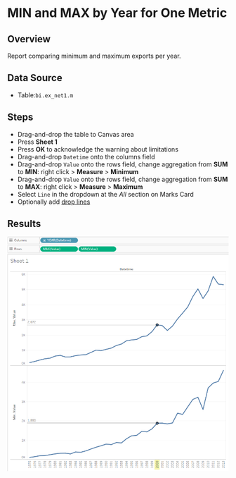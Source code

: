 # MIN and MAX by Year for One Metric

## Overview

Report comparing minimum and maximum exports per year.

## Data Source

* Table:`bi.ex_net1.m`

## Steps

* Drag-and-drop the table to Canvas area
* Press **Sheet 1**
* Press **OK** to acknowledge the warning about limitations
* Drag-and-drop `Datetime` onto the columns field
* Drag-and-drop `Value` onto the rows field, change aggregation from **SUM** to **MIN**: right click > **Measure** > **Minimum**
* Drag-and-drop `Value` onto the rows field, change aggregation from **SUM** to **MAX**: right click > **Measure** > **Maximum**
* Select `Line` in the dropdown at the _All_ section on Marks Card
* Optionally add [drop lines](comparison_of_two_metrics_at_one_bar_graph.md#drop-lines)

## Results

![](../images/max_min.png)
